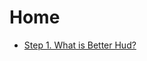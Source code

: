# Home
- [Step 1. What is Better Hud?](https://github.com/toxicity188/BetterHud/wiki/What-is-BetterHud%3F)